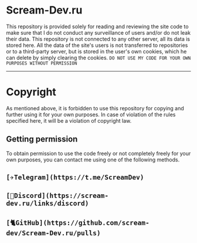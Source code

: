 # Scream-Dev.ru
This repository is provided solely for reading and reviewing the site code to make sure that I do not conduct any surveillance of users and/or do not leak their data. This repository is not connected to any other server, all its data is stored here. All the data of the site's users is not transferred to repositories or to a third-party server, but is stored in the user's own cookies, which he can delete by simply clearing the cookies.
`DO NOT USE MY CODE FOR YOUR OWN PURPOSES WITHOUT PERMISSION`

---------------------------
# Copyright
As mentioned above, it is forbidden to use this repository for copying and further using it for your own purposes. In case of violation of the rules specified here, it will be a violation of copyright law.
## Getting permission
To obtain permission to use the code freely or not completely freely for your own purposes, you can contact me using one of the following methods.
## `[✈️Telegram](https://t.me/ScreamDev)`
## `[🥽Discord](https://scream-dev.ru/links/discord)`
## `[🐈GitHub](https://github.com/scream-dev/Scream-Dev.ru/pulls)`

